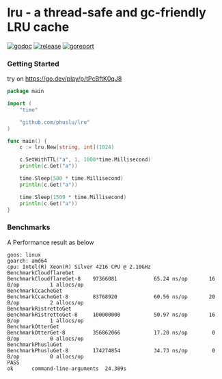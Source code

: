 # lru - a thread-safe and gc-friendly LRU cache

[![godoc][godoc-img]][godoc] [![release][release-img]][release] [![goreport][goreport-img]][goreport]

### Getting Started

try on https://go.dev/play/p/tPcBftK0qJ8
```go
package main

import (
	"time"

	"github.com/phuslu/lru"
)

func main() {
	c := lru.New[string, int](1024)

	c.SetWithTTL("a", 1, 1000*time.Millisecond)
	println(c.Get("a"))

	time.Sleep(500 * time.Millisecond)
	println(c.Get("a"))

	time.Sleep(1500 * time.Millisecond)
	println(c.Get("a"))
}
```

### Benchmarks

A Performance result as below
```
goos: linux
goarch: amd64
cpu: Intel(R) Xeon(R) Silver 4216 CPU @ 2.10GHz
BenchmarkCloudflareGet
BenchmarkCloudflareGet-8   	97366081	        65.24 ns/op	      16 B/op	       1 allocs/op
BenchmarkCcacheGet
BenchmarkCcacheGet-8       	83768920	        60.56 ns/op	      20 B/op	       2 allocs/op
BenchmarkRistrettoGet
BenchmarkRistrettoGet-8    	100000000	        50.97 ns/op	      16 B/op	       1 allocs/op
BenchmarkOtterGet
BenchmarkOtterGet-8        	356862066	        17.20 ns/op	       0 B/op	       0 allocs/op
BenchmarkPhusluGet
BenchmarkPhusluGet-8       	174274854	        34.73 ns/op	       0 B/op	       0 allocs/op
PASS
ok  	command-line-arguments	24.309s
```

[godoc-img]: http://img.shields.io/badge/godoc-reference-blue.svg
[godoc]: https://godoc.org/github.com/phuslu/lru
[release-img]: https://img.shields.io/github/v/tag/phuslu/lru?label=release
[release]: https://github.com/phuslu/lru/releases
[goreport-img]: https://goreportcard.com/badge/github.com/phuslu/lru
[goreport]: https://goreportcard.com/report/github.com/phuslu/lru
